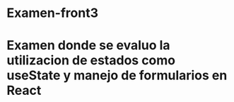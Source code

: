 # Examen-front3
# Examen donde se evaluo la utilizacion de estados como useState y manejo de formularios en React
